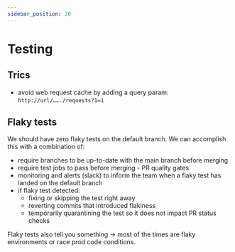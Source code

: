 ```yaml
---
sidebar_position: 20
---
```


# Testing

## Trics

- avoid web request cache by adding a query param: `http://url/……./requests?1=1`

## Flaky tests

We should have zero flaky tests on the default branch. We can accomplish this with a combination of:

- require branches to be up-to-date with the main branch before merging
- require test jobs to pass before merging - PR quality gates
- monitoring and alerts (slack) to inform the team when a flaky test has landed on the default branch
- if flaky test detected:
  - fixing or skipping the test right away
  - reverting commits that introduced flakiness
  - temporarily quarantining the test so it does not impact PR status checks

Flaky tests also tell you something -> most of the times are flaky environments or race prod code conditions.
